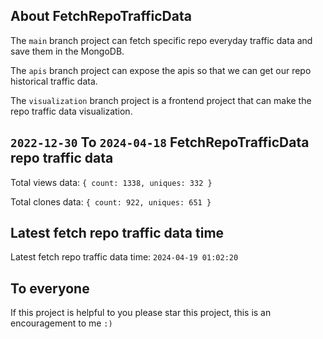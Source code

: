 ## About FetchRepoTrafficData

The `main` branch project can fetch specific repo everyday traffic data and save them in the MongoDB.

The `apis` branch project can expose the apis so that we can get our repo historical traffic data.

The `visualization` branch project is a frontend project that can make the repo traffic data visualization.

## `2022-12-30` To `2024-04-18` FetchRepoTrafficData repo traffic data

Total views data: `{ count: 1338, uniques: 332 }`

Total clones data: `{ count: 922, uniques: 651 }`

## Latest fetch repo traffic data time

Latest fetch repo traffic data time: `2024-04-19 01:02:20`

## To everyone

If this project is helpful to you please star this project, this is an encouragement to me `:)`



